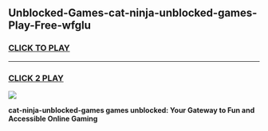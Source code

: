 
## Unblocked-Games-cat-ninja-unblocked-games-Play-Free-wfglu
<h3>
<a href="https://premium76.site?title=cat-ninja-unblocked-games&ref=20A">CLICK TO PLAY</a></h3>
<hr>

<h3>
<a href="https://premium76.site?title=cat-ninja-unblocked-games&ref=20A">CLICK 2 PLAY</a>
  
</h3>

<a href="https://premium76.site?title=cat-ninja-unblocked-games&ref=20A"><img src="https://clearcache.store/games.png"></a>


**cat-ninja-unblocked-games games unblocked: Your Gateway to Fun and Accessible Online Gaming**
